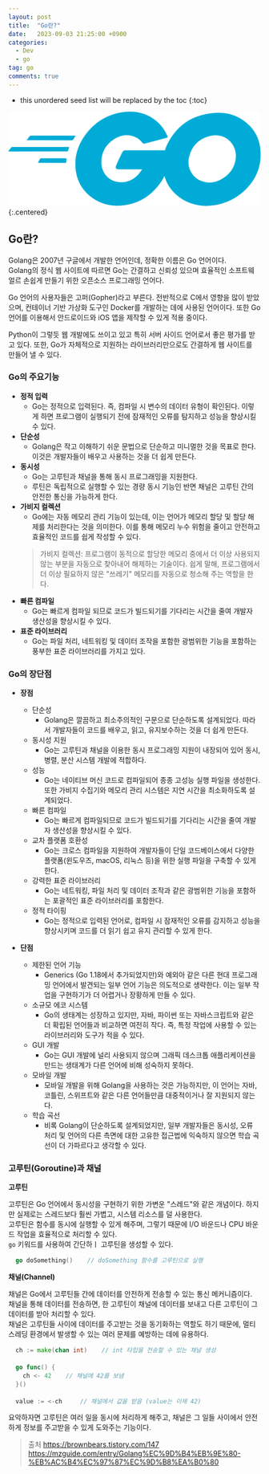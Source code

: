 ```yaml
---
layout: post
title:  "Go란?"
date:   2023-09-03 21:25:00 +0900
categories: 
  - Dev
  - go
tag: go
comments: true
---
```


* this unordered seed list will be replaced by the toc
{:toc}

![Go 로고](../../assets/img/go/go_logo.png){:.centered}

## Go란?

Golang은 2007년 구글에서 개발한 언어인데, 정확한 이름은 Go 언어이다.  
Golang의 정식 웹 사이트에 따르면 Go는 간결하고 신뢰성 있으며 효율적인 소프트웨얼르 손쉽게 만들기 위한 오픈소스 프로그래밍 언어다.  

Go 언어의 사용자들은 고퍼(Gopher)라고 부른다. 전반적으로 C에서 영향을 많이 받았으며, 컨테이너 기반 가상화 도구인 Docker를 개발하는 데에 사용된 언어이다. 또한 Go 언어를 이용해서 안드로이드와 iOS 앱을 제작할 수 있게 적용 중이다.  

Python이 그렇듯 웹 개발에도 쓰이고 있고 특히 서버 사이드 언어로서 좋은 평가를 받고 있다. 또한, Go가 자체적으로 지원하는 라이브러리만으로도 간결하게 웹 사이트를 만들어 낼 수 있다.  

### Go의 주요기능

- **정적 입력**
  - Go는 정적으로 입력된다. 즉, 컴파일 시 변수의 데이터 유형이 확인된다. 이렇게 하면 프로그램이 실행되기 전에 잠재적인 오류를 탐지하고 성능을 향상시킬 수 있다.
- **단순성**
  - Golang은 작고 이해하기 쉬운 문법으로 단순하고 미니멀한 것을 목표로 한다. 이것은 개발자들이 배우고 사용하는 것을 더 쉽게 만든다.
- **동시성**
  - Go는 고루틴과 채널을 통해 동시 프로그래밍을 지원한다. 
  - 루틴은 독립적으로 실행할 수 있는 경량 동시 기능인 반면 채널은 고루틴 간의 안전한 통신을 가능하게 한다.
- **가비지 컬렉션**
  - Go에는 자동 메모리 관리 기능이 있는데, 이는 언어가 메모리 할당 및 할당 해제를 처리한다는 것을 의미한다. 이를 통해 메모리 누수 위험을 줄이고 안전하고 효율적인 코드를 쉽게 작성할 수 있다.
  > 가비지 컬렉션: 프로그램이 동적으로 할당한 메모리 중에서 더 이상 사용되지 않는 부분을 자동으로 찾아내어 해제하는 기술이다. 쉽게 말해, 프로그램에서 더 이상 필요하지 않은 "쓰레기" 메모리를 자동으로 청소해 주는 역할을 한다.
- **빠른 컴파일**
  - Go는 빠르게 컴파일 되므로 코드가 빌드되기를 기다리는 시간을 줄여 개발자 생산성을 향상시킬 수 있다.
- **표준 라이브러리**
  - Go는 파일 처리, 네트워킹 및 데이터 조작을 포함한 광범위한 기능을 포함하는 풍부한 표준 라이브러리를 가지고 있다.

### Go의 장단점

- **장점**
  - 단순성
    - Golang은 깔끔하고 최소주의적인 구문으로 단순하도록 설계되었다. 따라서 개발자들이 코드를 배우고, 읽고, 유지보수하는 것을 더 쉽게 만든다.
  - 동시성 지원
    - Go는 고루틴과 채널을 이용한 동시 프로그래밍 지원이 내장되어 있어 동시, 병렬, 분산 시스템 개발에 적합하다.
  - 성능
    - Go는 네이티브 머신 코드로 컴파일되어 종종 고성능 실행 파일을 생성한다. 또한 가비지 수집기와 메모리 관리 시스템은 지연 시간을 최소화하도록 설계되었다.
  - 빠른 컴파일
    - Go는 빠르게 컴파일되므로 코드가 빌드되기를 기다리는 시간을 줄여 개발자 생산성을 향상시킬 수 있다.
  - 교차 플랫폼 호환성
    - Go는 크로스 컴파일을 지원하여 개발자들이 단일 코드베이스에서 다양한 플랫폼(윈도우즈, macOS, 리눅스 등)을 위한 실행 파일을 구축할 수 있게 한다.
  - 강력한 표준 라이브러리
    - Go는 네트워킹, 파일 처리 및 데이터 조작과 같은 광범위한 기능을 포함하는 포괄적인 표준 라이브러리를 포함한다.
  - 정적 타이핑
    - Go는 정적으로 입력된 언어로, 컴파일 시 잠재적인 오류를 감지하고 성능을 향상시키며 코드를 더 읽기 쉽고 유지 관리할 수 있게 한다.
  
- **단점**
  - 제한된 언어 기능
    - Generics (Go 1.18에서 추가되었지만)와 예외아 같은 다른 현대 프로그래밍 언어에서 발견되는 일부 언어 기능은 의도적으로 생략한다. 이는 일부 작업을 구현하기가 더 어렵거나 장황하게 만들 수 있다.
  - 소규모 에코 시스템
    - Go의 생태계는 성장하고 있지만, 자바, 파이썬 또는 자바스크립트와 같은 더 확립된 언어들과 비교하면 여전히 작다. 즉, 특정 작업에 사용할 수 있는 라이브러리와 도구가 적을 수 있다.
  - GUI 개발
    - Go는 GUI 개발에 널리 사용되지 않으며 그래픽 데스크톱 애플리케이션을 만드는 생태계가 다른 언어에 비해 성숙하지 못하다.
  - 모바일 개발
    - 모바일 개발을 위해 Golang을 사용하는 것은 가능하지만, 이 언어는 자바, 코틀린, 스위프트와 같은 다른 언어들만큼 대중적이거나 잘 지원되지 않는다.
  - 학습 곡선
    - 비록 Golang이 단순하도록 설계되었지만, 일부 개발자들은 동시성, 오류 처리 및 언어의 다른 측면에 대한 고유한 접근법에 익숙하지 않으면 학습 곡선이 더 가파르다고 생각할 수 있다.


### 고루틴(Goroutine)과 채널

**고루틴**

고루틴은 Go 언어에서 동시성을 구현하기 위한 가변운 "스레드"와 같은 개념이다. 하지만 실제로는 스레드보다 훨씬 가볍고, 시스템 리소스를 덜 사용한다.  
고루틴은 함수를 동시에 실행할 수 있게 해주며, 그렇기 때문에 I/O 바운드나 CPU 바운드 작업을 효율적으로 처리할 수 있다.  
`go` 키워드를 사용하여 간단하ㅣ 고루틴을 생성할 수 있다.

```go
  go doSomething()    // doSomething 함수를 고루틴으로 실행
```

**채널(Channel)**

채널은 Go에서 고루틴들 간에 데이터를 안전하게 전송할 수 있는 통신 메커니즘이다. 채널을 통해 데이터를 전송하면, 한 고루틴이 채널에 데이터를 보내고 다른 고루틴이 그 데이터를 받아 처리할 수 있다.  
채널은 고루틴들 사이에 데이터를 주고받는 것을 동기화하는 역할도 하기 때문에, 멀티 스레딩 환경에서 발생할 수 있는 여러 문제를 예방하는 데에 유용하다.

```go
  ch := make(chan int)    // int 타입을 전송할 수 있는 채널 생성

  go func() {
    ch <- 42    // 채널에 42를 보냄
  }()

  value := <-ch     // 채널에서 값을 받음 (value는 이제 42)

```


요악하자면 고루틴은 여러 일을 동시에 처리하게 해주고, 채널은 그 일들 사이에서 안전하게 정보를 주고받을 수 있게 도와주는 기능이다.


> 출처
> <https://brownbears.tistory.com/147>
> <https://mzguide.com/entry/Golang%EC%9D%B4%EB%9E%80-%EB%AC%B4%EC%97%87%EC%9D%B8%EA%B0%80>